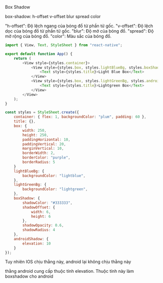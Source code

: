 Box Shadow

box-shadow: h-offset v-offset blur spread color

"h-offset": Độ lệch ngang của bóng đổ từ phần tử gốc.
"v-offset": Độ lệch dọc của bóng đổ từ phần tử gốc.
"blur": Độ mờ của bóng đổ.
"spread": Độ mở rộng của bóng đổ.
"color": Màu sắc của bóng đổ.

```js
import { View, Text, StyleSheet } from "react-native";

export default function App() {
    return (
        <View style={styles.container}>
            <View style={styles.box, styles.lightBlueBg, styles.boxShadow}>
                <Text style={styles.title}>Light Blue Box</Text>
            </View>
            <View style={styles.box, styles.lightGreenBg, styles.androidShadow}>
                <Text style={styles.title}>Lightgreen Box</Text>
            </View>
        </View>
    );
}

const styles = StyleSheet.create({
    container: { flex: 1, backgroundColor: "plum", padding: 60 },
    title: {},
    box: {
        width: 250,
        height: 250,
        paddingHorizontal: 10,
        paddingVertical: 20,
        marginVertical: 10,
        borderWidth: 2,
        borderColor: "purple",
        borderRadius: 5
    }
    lightBlueBg: {
        backgroundColor: "lightblue",
    },
    lightGreenBg: {
        backgroundColor: "lightgreen",
    },
    boxShadow: {
        shadowColor: "#333333",
        shadowOffset: {
            width: 6,
            height: 6
        },
        shadowOpacity: 0.6,
        shadowRadius: 4
    },
    androidShadow: {
        elevation: 10
    }
});
```

Tuy nhiên IOS chịu thằng này, android lại không chịu thằng này

thằng android cung cấp thuộc tính elevation. Thuộc tính này làm boxshadow cho android

